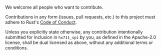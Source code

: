 We welcome all people who want to contribute. 

Contributions in any form (issues, pull requests, etc.) to this project
must adhere to Rust's [Code of Conduct][].

Unless you explicitly state otherwise, any contribution intentionally submitted
for inclusion in `hx711_spi` by you, as defined in the Apache-2.0 license, shall be
dual licensed as above, without any additional terms or conditions.

[Code of Conduct]: https://www.rust-lang.org/policies/code-of-conduct
